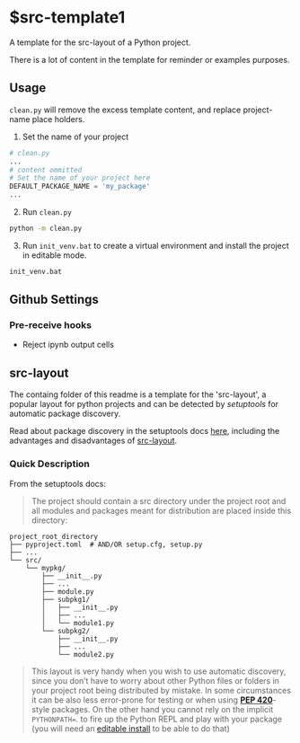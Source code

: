 # $src-template1 
A template for the src-layout of a Python project. 

There is a lot of content in the template for reminder or examples purposes.

## Usage
`clean.py` will remove the excess template content, and replace project-name place holders.

1. Set the name of your project
```py
# clean.py
...
# content ommitted
# Set the name of your project here
DEFAULT_PACKAGE_NAME = 'my_package'
...
```

2. Run `clean.py` 
```sh
python -m clean.py
```

3. Run `init_venv.bat` to create a virtual environment and install the project in editable mode.
```sh
init_venv.bat
```

## Github Settings 
### Pre-receive hooks 
- Reject ipynb output cells 

## src-layout 
The containg folder of this readme is a template for the 'src-layout', a popular layout for python projects and can be detected by *setuptools* for automatic package discovery.  

Read about package discovery in the setuptools docs [here](https://setuptools.pypa.io/en/latest/userguide/package_discovery.html#), including the advantages and disadvantages of [src-layout](https://setuptools.pypa.io/en/latest/userguide/package_discovery.html#src-layout). 

### Quick Description  
From the setuptools docs: 
> The project should contain a src directory under the project root and all modules and packages meant for distribution are placed inside this directory: 
``` 
project_root_directory 
├── pyproject.toml  # AND/OR setup.cfg, setup.py 
├── ... 
└── src/ 
    └── mypkg/ 
        ├── __init__.py 
        ├── ... 
        ├── module.py 
        ├── subpkg1/ 
        │   ├── __init__.py 
        │   ├── ... 
        │   └── module1.py 
        └── subpkg2/ 
            ├── __init__.py 
            ├── ... 
            └── module2.py 
``` 

> This layout is very handy when you wish to use automatic discovery, since you don’t have to worry about other Python files or folders in your project root being distributed by mistake. In some circumstances it can be also less error-prone for testing or when using [**PEP 420**](https://peps.python.org/pep-0420/)-style packages. On the other hand you cannot rely on the implicit `PYTHONPATH=`. to fire up the Python REPL and play with your package (you will need an [editable install](https://pip.pypa.io/en/stable/cli/pip_install/#editable-installs) to be able to do that) 

